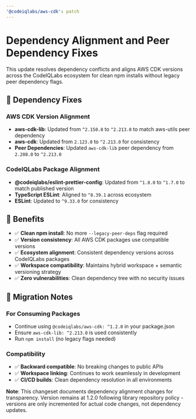 ```yaml
---
'@codeiqlabs/aws-cdk': patch
---
```


# Dependency Alignment and Peer Dependency Fixes

This update resolves dependency conflicts and aligns AWS CDK versions across the CodeIQLabs
ecosystem for clean npm installs without legacy peer dependency flags.

## 🔧 **Dependency Fixes**

### **AWS CDK Version Alignment**

- **aws-cdk-lib**: Updated from `^2.150.0` to `^2.213.0` to match aws-utils peer dependency
- **aws-cdk**: Updated from `2.123.0` to `^2.213.0` for consistency
- **Peer Dependencies**: Updated `aws-cdk-lib` peer dependency from `2.208.0` to `^2.213.0`

### **CodeIQLabs Package Alignment**

- **@codeiqlabs/eslint-prettier-config**: Updated from `^1.8.0` to `^1.7.0` to match published
  version
- **TypeScript ESLint**: Aligned to `^8.39.1` across ecosystem
- **ESLint**: Updated to `^9.33.0` for consistency

## 🎯 **Benefits**

- ✅ **Clean npm install**: No more `--legacy-peer-deps` flag required
- ✅ **Version consistency**: All AWS CDK packages use compatible versions
- ✅ **Ecosystem alignment**: Consistent dependency versions across CodeIQLabs packages
- ✅ **Workspace compatibility**: Maintains hybrid workspace + semantic versioning strategy
- ✅ **Zero vulnerabilities**: Clean dependency tree with no security issues

## 🔄 **Migration Notes**

### **For Consuming Packages**

- Continue using `@codeiqlabs/aws-cdk: ^1.2.0` in your package.json
- Ensure `aws-cdk-lib: ^2.213.0` is used consistently
- Run `npm install` (no legacy flags needed)

### **Compatibility**

- ✅ **Backward compatible**: No breaking changes to public APIs
- ✅ **Workspace linking**: Continues to work seamlessly in development
- ✅ **CI/CD builds**: Clean dependency resolution in all environments

**Note**: This changeset documents dependency alignment changes for transparency. Version remains at
1.2.0 following library repository policy - versions are only incremented for actual code changes,
not dependency updates.
